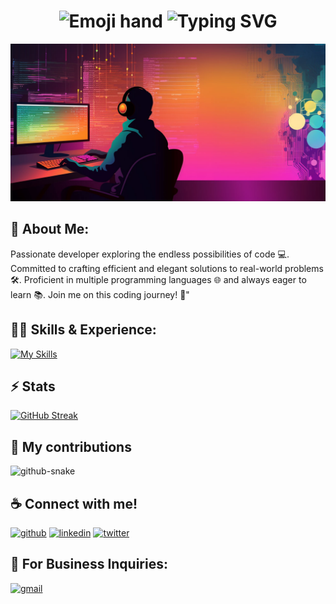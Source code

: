 <h1 align="center"><img align="top" src="https://user-images.githubusercontent.com/18350557/176309783-0785949b-9127-417c-8b55-ab5a4333674e.gif" width="32" height="32" alt="Emoji hand"/>&nbsp;<img src="https://readme-typing-svg.herokuapp.com?font=Fira+Code&weight=600&size=32&pause=1000&width=435&lines=Hi!+I'm+YOHAN+BAECHL%C3%89" alt="Typing SVG" /></h1>

![](https://github.com/Yohan-Baechle/Yohan-Baechle/blob/main/github-banner.jpg?raw=true)

## 🚀 About Me:

Passionate developer exploring the endless possibilities of code 💻. Committed to crafting efficient and elegant solutions to real-world problems 🛠️. Proficient in multiple programming languages 🌐 and always eager to learn 📚. Join me on this coding journey! 🤝"

## 👨‍💻 Skills & Experience:

[![My Skills](https://skillicons.dev/icons?i=vscode,html,css,bootstrap,php,laravel,mysql,js,react,wordpress&perline=5)](https://skillicons.dev)

## ⚡ Stats

[![GitHub Streak](https://streak-stats.demolab.com?user=Yohan-Baechle&theme=outrun&hide_border=true)](https://git.io/streak-stats)

## 🐍 My contributions

<picture>
  <source media="(prefers-color-scheme: dark)" srcset="https://github.com/Yohan-Baechle/Yohan-Baechle/blob/output/github-contribution-grid-snake-dark.svg" />
  <source media="(prefers-color-scheme: light)" srcset="https://github.com/Yohan-Baechle/Yohan-Baechle/blob/output/github-contribution-grid-snake.svg" />
  <img alt="github-snake" src="https://github.com/Yohan-Baechle/Yohan-Baechle/blob/output/github-contribution-grid-snake.svg" />
</picture>

## ☕ Connect with me!

[<img src='https://camo.githubusercontent.com/bd2bd127c104ba5c98bb12c70801b075aee1f040009089510f69554300e7ff41/68747470733a2f2f696d672e736869656c64732e696f2f62616467652f4769742d4630353033323f7374796c653d666f722d7468652d6261646765266c6f676f3d676974266c6f676f436f6c6f723d7768697465' alt='github' height='40'>](https://github.com/Yohan-Baechle) [<img src='https://camo.githubusercontent.com/a80d00f23720d0bc9f55481cfcd77ab79e141606829cf16ec43f8cacc7741e46/68747470733a2f2f696d672e736869656c64732e696f2f62616467652f4c696e6b6564496e2d3030373742353f7374796c653d666f722d7468652d6261646765266c6f676f3d6c696e6b6564696e266c6f676f436f6c6f723d7768697465' alt='linkedin' height='40'>](https://www.linkedin.com/in/Yohan-Baechle)
[<img src='https://camo.githubusercontent.com/5d03c86f6a75f7cbe80d135d9162fbf6dc46a31253cf30a8e9bb8279b4d574d3/68747470733a2f2f696d672e736869656c64732e696f2f62616467652f547769747465722d3144413146323f7374796c653d666f722d7468652d6261646765266c6f676f3d74776974746572266c6f676f436f6c6f723d7768697465' alt='twitter' height='40'>](https://twitter.com/Yohan_Baechle)

## 📧 For Business Inquiries:

[<img src='https://camo.githubusercontent.com/21235764ee32f0e4cd4bc8c92a5b52d8d1cfb96217343d1df29c9e5f70c59c57/68747470733a2f2f696d672e736869656c64732e696f2f7374617469632f76313f6d6573736167653d476d61696c266c6f676f3d676d61696c266c6162656c3d26636f6c6f723d443134383336266c6f676f436f6c6f723d7768697465266c6162656c436f6c6f723d267374796c653d666f722d7468652d6261646765' alt='gmail' height='40'>](mailto:baechle.yohan@gmail.com)
